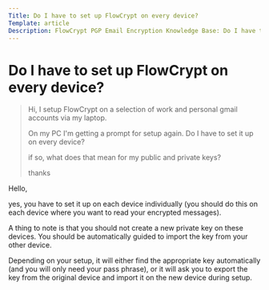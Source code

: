 ```yaml
---
Title: Do I have to set up FlowCrypt on every device?
Template: article
Description: FlowCrypt PGP Email Encryption Knowledge Base: Do I have to set up FlowCrypt on every device?
---
```


# Do I have to set up FlowCrypt on every device?

> Hi, I setup FlowCrypt on a selection of work and personal gmail accounts via my laptop.
>
> On my PC I'm getting a prompt for setup again. Do I have to set it up on every device?
>
> if so, what does that mean for my public and private keys?
>
> thanks

Hello,

yes, you have to set it up on each device individually (you should do this on each device where you want to read your encrypted messages).

A thing to note is that you should not create a new private key on these devices. You should be automatically guided to import the key from your other device.

Depending on your setup, it will either find the appropriate key automatically (and you will only need your pass phrase), or it will ask you to export the key from the original device and import it on the new device during setup.
